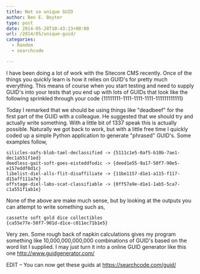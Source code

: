 ```yaml
---
title: Not so unique GUID
author: Ben E. Boyter
type: post
date: 2014-05-28T10:43:13+00:00
url: /2014/05/unique-guid/
categories:
  - Random
  - searchcode

---
```

I have been doing a lot of work with the Sitecore CMS recently. Once of the things you quickly learn is how it relies on GUID's for pretty much everything. This means of course when you start testing and need to supply GUID's into your tests that you end up with lots of GUIDs that look like the following sprinkled through your code {11111111-1111-1111-1111-111111111111}

Today I remarked that we should be using things like "deadbeef" for the first part of the GUID with a colleague. He suggested that we should try and actually write something. With a little bit of 1337 speak this is actually possible. Naturally we got back to work, but with a little free time I quickly coded up a simple Python application to generate "phrased" GUID's. Some examples follow,

```
silicles-oafs-blob-tael-declassified -> {5111c1e5-0af5-b10b-7ae1-dec1a551f1ed}
deedless-gait-soft-goes-eisteddfodic -> {deed1e55-9a17-50f7-90e5-e157eddf0d1c}
libelist-diel-alls-flit-disaffiliate -> {11be1157-d1e1-a115-f117-d15aff111a7e}
offstage-diel-labs-scat-classifiable -> {0ff57a9e-d1e1-1ab5-5ca7-c1a551f1ab1e}
```

None of the above are make much sense, but by looking at the outputs you can attempt to write something such as,

```
cassette soft gold dice collectibles
{ca55e77e-50f7-901d-d1ce-c011ec71b1e5}
```

Very zen. Some rough back of napkin calculations gives my program something like 10,000,000,000,000 combinations of GUID's based on the word list I supplied. I may just turn it into a online GUID generator like this one http://www.guidgenerator.com/

EDIT &#8211; You can now get these guids at <https://searchcode.com/guid/>